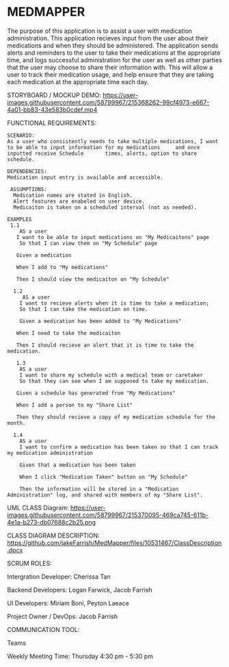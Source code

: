 # MEDMAPPER

The purpose of this application is to assist a user with medication administration. This application recieves input from the user about their medications and when they should be administered. The application sends alerts and reminders to the user to take their medications at the appropriate time, and logs successful administration for the user as well as other parties that the user may choose to share their information with. This will allow a user to track their medication usage, and help ensure that they are taking each medication at the appropriate time each day.

STORYBOARD / MOCKUP DEMO:
https://user-images.githubusercontent.com/58799967/215368262-99cf4973-e667-4a01-bb83-43e583b0cdef.mp4

  FUNCTIONAL REQUIREMENTS:

    SCENARIO:
    As a user who consistently needs to take multiple medications, I want to be able to input information for my medications     and once inputted receive Schedule       times, alerts, option to share schedule.

    DEPENDENCIES: 
    Medication input entry is available and accessible. 
    
     ASSUMPTIONS:
      Medication names are stated in English.
      Alert features are enabeled on user device.
      Medicaiton is taken on a scheduled interval (not as needed).
    
    EXAMPLES 
     1.1 
        AS a user 
       I want to be able to input medications on "My Medicaitons" page
        So that I can view them on "My Schedule" page
      
       Given a medication

       When I add to "My medications"

       Then I should view the medicaiton on "My Schedule"
      
      1.2
         AS a user 
        I want to recieve alerts when it is time to take a medication;
        So that I can take the medication on time.
      
        Given a medication has been added to "My Medications"

       When I need to take the medicaiton

       Then I should recieve an alert that it is time to take the medication.
     
       1.3
        AS a user 
        I want to share my schedule with a medical team or caretaker
        So that they can see when I am supposed to take my medication. 
      
       Given a schedule has generated from "My Medications"

       When I add a person to my "Share List"

       Then they should recieve a copy of my medication schedule for the month.
      
      1.4
        AS a user 
        I want to confirm a medication has been taken so that I can track my medication administration
      
        Given that a medication has been taken
      
        When I click "Medication Taken" button on "My Schedule" 
  
        Then the information will be stored in a "Medication Administration" log, and shared with members of my "Share List".
      

UML CLASS Diagram:
https://user-images.githubusercontent.com/58799967/215370095-469ca745-611b-4e1a-b273-db07688c2b25.png

CLASS DIAGRAM DESCRIPTION:  
https://github.com/jakeFarrish/MedMapper/files/10531467/ClassDescription.docx

SCRUM ROLES:

  Intergration Developer: Cherissa Tan
  
  Backend Developers: Logan Farwick, Jacob Farrish
  
  UI Developers: Miriam Boni, Peyton Laeace
  
  Project Owner / DevOps: Jacob Farrish

COMMUNICATION TOOL: 

Teams

Weekly Meeting Time: Thursday 4:30 pm - 5:30 pm 

 
 




 

 



